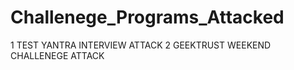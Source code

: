 # Challenege_Programs_Attacked

1 TEST YANTRA INTERVIEW ATTACK
2 GEEKTRUST WEEKEND CHALLENEGE ATTACK
